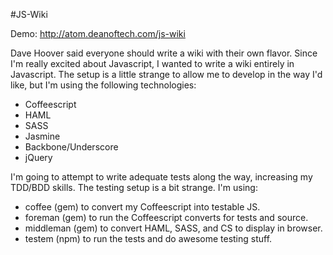 #JS-Wiki

Demo: http://atom.deanoftech.com/js-wiki

Dave Hoover said everyone should write a wiki with their own flavor.
Since I'm really excited about Javascript, I wanted to write a wiki
entirely in Javascript. The setup is a little strange to allow me to
develop in the way I'd like, but I'm using the following technologies:

* Coffeescript
* HAML
* SASS
* Jasmine
* Backbone/Underscore
* jQuery

I'm going to attempt to write adequate tests along the way, increasing
my TDD/BDD skills. The testing setup is a bit strange. I'm using:

* coffee (gem) to convert my Coffeescript into testable JS.
* foreman (gem) to run the Coffeescript converts for tests and source.
* middleman (gem) to convert HAML, SASS, and CS to display in browser.
* testem (npm) to run the tests and do awesome testing stuff.
